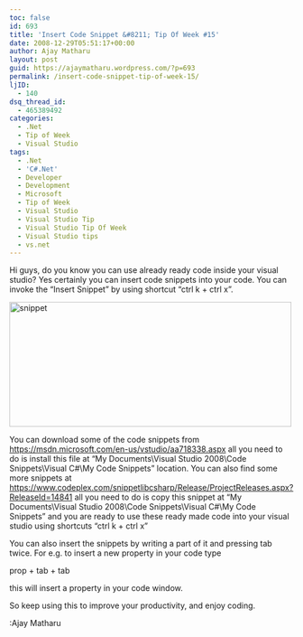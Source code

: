 ```yaml
---
toc: false
id: 693
title: 'Insert Code Snippet &#8211; Tip Of Week #15'
date: 2008-12-29T05:51:17+00:00
author: Ajay Matharu
layout: post
guid: https://ajaymatharu.wordpress.com/?p=693
permalink: /insert-code-snippet-tip-of-week-15/
ljID:
  - 140
dsq_thread_id:
  - 465389492
categories:
  - .Net
  - Tip of Week
  - Visual Studio
tags:
  - .Net
  - 'C#.Net'
  - Developer
  - Development
  - Microsoft
  - Tip of Week
  - Visual Studio
  - Visual Studio Tip
  - Visual Studio Tip Of Week
  - Visual Studio tips
  - vs.net
---
```

Hi guys, do you know you can use already ready code inside your visual studio? Yes certainly you can insert code snippets into your code. You can invoke the &#8220;Insert Snippet&#8221; by using shortcut &#8220;ctrl k + ctrl x&#8221;.

<img class="aligncenter size-full wp-image-694" title="snippet" src="https://ajaymatharu.files.wordpress.com/2008/12/snippet.jpg" alt="snippet" width="500" height="221" />

You can download some of the code snippets from https://msdn.microsoft.com/en-us/vstudio/aa718338.aspx all you need to do is install this file at &#8220;My Documents\Visual Studio 2008\Code Snippets\Visual C#\My Code Snippets&#8221; location. You can also find some more snippets at https://www.codeplex.com/snippetlibcsharp/Release/ProjectReleases.aspx?ReleaseId=14841 all you need to do is copy this snippet at &#8220;My Documents\Visual Studio 2008\Code Snippets\Visual C#\My Code Snippets&#8221; and you are ready to use these ready made code into your visual studio using shortcuts &#8220;ctrl k + ctrl x&#8221;

You can also insert the snippets by writing a part of it and pressing tab twice. For e.g. to insert a new property in your code type

prop + tab + tab

this will insert a property in your code window.

So keep using this to improve your productivity, and enjoy coding.

:Ajay Matharu
